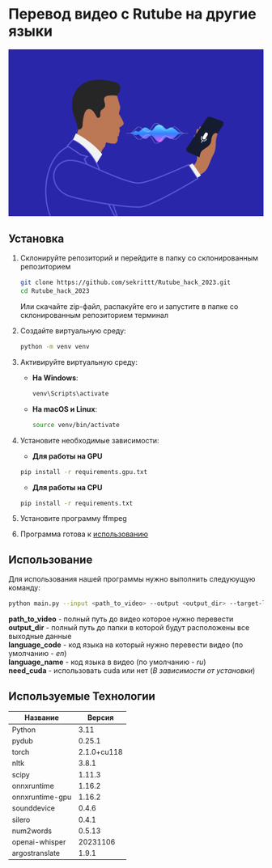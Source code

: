 # **Перевод видео с Rutube на другие языки**



![Картинка](./assets/image.png)


## Установка

1. Склонируйте репозиторий и перейдите в папку со склонированным репозиторием
    ```bash
    git clone https://github.com/sekrittt/Rutube_hack_2023.git
    cd Rutube_hack_2023
    ```
    Или скачайте zip-файл, распакуйте его и запустите в папке со склонированным репозиторием терминал

2. Создайте виртуальную среду:
    ```bash
    python -m venv venv
    ```
3. Активируйте виртуальную среду:
    - **На Windows**:

        ```bash
        venv\Scripts\activate
        ```

    - **На macOS и Linux**:

        ```bash
        source venv/bin/activate
        ```
4. Установите необходимые зависимости:
    - **Для работы на GPU**
    ```bash
    pip install -r requirements.gpu.txt
    ```
    - **Для работы на CPU**
    ```bash
    pip install -r requirements.txt
    ```
5. Установите программу ffmpeg

6. Программа готова к [использованию](#using)

## <a id="using">Использование</a>

Для использования нашей программы нужно выполнить следуюущую команду:
```bash
python main.py --input <path_to_video> --output <output_dir> --target-language <language_code> --initial-language <language_name> --use-cuda <need_cuda>
```
**path_to_video** - полный путь до видео которое нужно перевести <br>
**output_dir** - полный путь до папки в которой будут расположены все выходные данные <br>
**language_code** - код языка на который нужно перевести видео (по умолчанию - *en*)<br>
**language_name** - код языка в видео (по умолчанию - *ru*)<br>
**need_cuda** - использовать cuda или нет (*В зависимости от установки*)

## Используемые Технологии

| Название | Версия |
| --- | --- |
| Python | 3.11 |
| pydub | 0.25.1 |
| torch | 2.1.0+cu118 |
| nltk | 3.8.1 |
| scipy | 1.11.3 |
| onnxruntime | 1.16.2 |
| onnxruntime-gpu | 1.16.2 |
| sounddevice | 0.4.6 |
| silero | 0.4.1 |
| num2words | 0.5.13 |
| openai-whisper | 20231106 |
| argostranslate | 1.9.1 |
